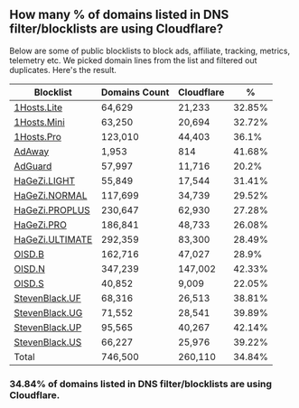## How many % of domains listed in DNS filter/blocklists are using Cloudflare?


Below are some of public blocklists to block ads, affiliate, tracking, metrics, telemetry etc.
We picked domain lines from the list and filtered out duplicates.
Here's the result.


| Blocklist | Domains Count | Cloudflare | % |
| --- | --- | --- | --- |
| [1Hosts.Lite](https://raw.githubusercontent.com/badmojr/1Hosts/master/Lite/hosts.win) | 64,629 | 21,233 | 32.85% |
| [1Hosts.Mini](https://raw.githubusercontent.com/badmojr/1Hosts/master/mini/hosts.win) | 63,250 | 20,694 | 32.72% |
| [1Hosts.Pro](https://raw.githubusercontent.com/badmojr/1Hosts/master/Pro/hosts.win) | 123,010 | 44,403 | 36.1% |
| [AdAway](https://raw.githubusercontent.com/AdAway/adaway.github.io/master/hosts.txt) | 1,953 | 814 | 41.68% |
| [AdGuard](https://adguardteam.github.io/AdGuardSDNSFilter/Filters/filter.txt) | 57,997 | 11,716 | 20.2% |
| [HaGeZi.LIGHT](https://raw.githubusercontent.com/hagezi/dns-blocklists/main/hosts/light.txt) | 55,849 | 17,544 | 31.41% |
| [HaGeZi.NORMAL](https://raw.githubusercontent.com/hagezi/dns-blocklists/main/hosts/multi.txt) | 117,699 | 34,739 | 29.52% |
| [HaGeZi.PROPLUS](https://raw.githubusercontent.com/hagezi/dns-blocklists/main/hosts/pro.plus.txt) | 230,647 | 62,930 | 27.28% |
| [HaGeZi.PRO](https://raw.githubusercontent.com/hagezi/dns-blocklists/main/hosts/pro.txt) | 186,841 | 48,733 | 26.08% |
| [HaGeZi.ULTIMATE](https://raw.githubusercontent.com/hagezi/dns-blocklists/main/hosts/ultimate.txt) | 292,359 | 83,300 | 28.49% |
| [OISD.B](https://big.oisd.nl/dnsmasq) | 162,716 | 47,027 | 28.9% |
| [OISD.N](https://nsfw.oisd.nl/dnsmasq) | 347,239 | 147,002 | 42.33% |
| [OISD.S](https://small.oisd.nl/dnsmasq) | 40,852 | 9,009 | 22.05% |
| [StevenBlack.UF](https://raw.githubusercontent.com/StevenBlack/hosts/master/alternates/fakenews/hosts) | 68,316 | 26,513 | 38.81% |
| [StevenBlack.UG](https://raw.githubusercontent.com/StevenBlack/hosts/master/alternates/gambling/hosts) | 71,552 | 28,541 | 39.89% |
| [StevenBlack.UP](https://raw.githubusercontent.com/StevenBlack/hosts/master/alternates/porn/hosts) | 95,565 | 40,267 | 42.14% |
| [StevenBlack.US](https://raw.githubusercontent.com/StevenBlack/hosts/master/alternates/social/hosts) | 66,227 | 25,976 | 39.22% |
| Total | 746,500 | 260,110 | 34.84% |


### 34.84% of domains listed in DNS filter/blocklists are using Cloudflare.